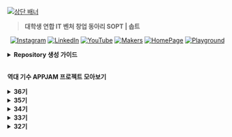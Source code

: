 [![상단 배너](https://github.com/user-attachments/assets/e939dc79-7006-4a4c-9788-c799cb36aa48)](https://www.sopt.org/)

> **대학생 연합 IT 벤처 창업 동아리 SOPT | 솝트**

<div align=center>
  

[![Instagram](https://img.shields.io/badge/Instagram-E4405F?logo=Instagram&logoColor=white)](https://www.instagram.com/sopt_official/)
[![LinkedIn](https://img.shields.io/badge/LinkedIn-0A66C2?logo=linkedIn&logoColor=white)](https://www.linkedin.com/company/sopt-official/)
[![YouTube](https://img.shields.io/badge/YouTube-FF0000?logo=YouTube&logoColor=white)](https://www.youtube.com/channel/UCui_xDNrVlxAuGJUV8zmN6A)
[![Makers](https://img.shields.io/badge/-makers-000000?style=flat&logo=Github)](https://github.com/sopt-makers/)
[![HomePage](https://img.shields.io/badge/-Official_Site-1E293B?style=flat)](https://www.sopt.org/)
[![Playground](https://img.shields.io/badge/-playground-495870?style=flat)](https://playground.sopt.org/)

</div>

<details>
<summary><b>Repository 생성 가이드</b></summary>
  
</br>
레포지토리를 쉽게 찾기 위해 다음 컨벤션을 지켜주세요:

</br>

**`{기수}-{활동 타입}-{파트}-{이름}`**

</br>
  
**활동 타입 예시**
| 활동 타입       | 예시 컨벤션                                   |
|----------------|-----------------------------------------------|
| 스터디         | `36-STUDY-SERVER-{스터디 이름}`               |
| 솝커톤         | `36-SOPKATHON-SERVER-{팀 이름}`               |
| 합동 세미나    | `36-COLLABORATION-SERVER-{팀 이름}`           |

**파트명**

- `iOS`
- `ANDROID`
- `WEB`
- `SERVER`

</details>
</br>

**역대 기수 APPJAM 프로젝트 모아보기**

<!-- 36기 -->
<details>
  <summary><b>36기</b></summary>
Comming Soon 🔜
</details>

<!-- 35기 -->
<details>
  <summary><b>35기</b></summary>

<details>

  <summary>WEB</summary>
  <div align="center">
    <table>
      <tr>
        <td align="center" width="33%">
          <img src="https://github.com/user-attachments/assets/5f58d95f-b66a-4f22-ab9f-86dec779953d" width="150" /><br/>
          <strong>confeti</strong><br/>
          <a href="https://github.com/team-confeti/confeti-client" target="_blank">🌐 WEB</a><br/>
          <a href="https://github.com/team-confeti/confeti-server">🖥️ SERVER</a>
        </td>
        <td align="center" width="33%">
          <img src="https://s3.ap-northeast-2.amazonaws.com/sopt-makers-internal//prod/image/project/46a0a6ea-0037-4704-8617-8183a37fdd69-Group%202085665298.png" width="150" /><br/>
          <strong>daruda</strong><br/>
          <a href="https://github.com/Tool-daruda/daruda-frontend">🌐 WEB</a><br/>
          <a href="https://github.com/Tool-daruda/35-APPJAM-SERVER-DARUDA">🖥️ SERVER</a>
        </td>
        <td align="center" width="33%">
          <img src="https://s3.ap-northeast-2.amazonaws.com/sopt-makers-internal//prod/image/project/d2f7de57-0c82-45b8-9c15-b161bb80efa0-pg_logo.png" width="150" /><br/>
          <strong>Dash</strong><br/>
          <a href="https://github.com/team-da-sh/dash-client">🌐 WEB</a><br/>
          <a href="https://github.com/team-da-sh/dash-server">🖥️ SERVER</a>
        </td>
      </tr>
      <tr>
        <td align="center" width="33%">
          <img src="https://s3.ap-northeast-2.amazonaws.com/sopt-makers-internal//prod/image/project/eef6a857-b300-46a0-b49e-69b40ba6b00f-300_300.png" width="150" /><br/>
          <strong>절로가</strong><br/>
          <a href="https://github.com/JEOLLOGA/JEOLLOGA-CLIENT">🌐 WEB</a><br/>
          <a href="https://github.com/JEOLLOGA/JEOLLOGA_SERVER">🖥️ SERVER</a>
        </td>
        <td align="center" width="33%">
          <img src="https://s3.ap-northeast-2.amazonaws.com/sopt-makers-internal//prod/image/project/59a1e5ea-697f-40fa-8446-9abbe93e8579-%EB%A1%9C%EA%B3%A0.png" width="150" /><br/>
          <strong>코코스</strong><br/>
          <a href="https://github.com/cocos-pet/cocos-frontend">🌐 WEB</a><br/>
          <a href="https://github.com/cocos-pet/cocos-backend">🖥️ SERVER</a>
        </td>
        <td align="center" width="33%">
          <img src="https://s3.ap-northeast-2.amazonaws.com/sopt-makers-internal//prod/image/project/b1ad006d-fec5-4a17-a796-97ac3949296b-whipee_logo.png" width="150" /><br/>
          <strong>휘피</strong><br/>
          <a href="https://github.com/SOPT-all/35-APPJAM-WEB-CAKEY">🌐 WEB</a><br/>
          <a href="https://github.com/SOPT-all/35-APPJAM-server-CAKEY">🖥️ SERVER</a>
        </td>
      </tr>
    </table>
  </div>
</details>

<details>
  <summary>APP</summary>
    
  <div align="center">
    <table>
      <tr>
        <td align="center" width="33%">
          <img src="https://s3.ap-northeast-2.amazonaws.com/sopt-makers-internal//prod/image/project/0e6442d6-812a-40eb-a7e4-0445e6ff6582-logo_final.png" width="150" /><br/>
          <strong>acon</strong><br/>
          <a href="https://github.com/AconInc/ACON-Android">🤖 ANDROID</a><br/>
          <a href="https://github.com/AconInc/ACON-iOS">🍎 iOS</a><br/>
          <a href="https://github.com/AconInc/ACON-SERVER">🖥️ SERVER</a>
        </td>
        <td align="center" width="33%">
          <img src="https://s3.ap-northeast-2.amazonaws.com/sopt-makers-internal//prod/image/project/04aa350f-3dda-493b-ae29-0676b4f58af7-logo.png" width="150" /><br/>
          <strong>Roomie</strong><br/>
          <a href="https://github.com/WeAreRoommies/Roomie-Android">🤖 ANDROID</a><br/>
          <a href="https://github.com/WeAreRoommies/Roomie-iOS">🍎 iOS</a><br/>
          <a href="https://github.com/WeAreRoommies/Roomie-Server">🖥️ SERVER</a>
        </td>
        <td align="center" width="33%">
          <img src="https://s3.ap-northeast-2.amazonaws.com/sopt-makers-internal//prod/image/project/a09e555f-ca00-4484-aefb-925f6886ad8f-spoony_logo_main.png" width="150" /><br/>
          <strong>Spoony</strong><br/>
          <a href="https://github.com/spooooony/Spoony-Android">🤖 ANDROID</a><br/>
          <a href="https://github.com/spooooony/Spoony-iOS">🍎 iOS</a><br/>
          <a href="https://github.com/spooooony/Spoony-Server">🖥️ SERVER</a>
        </td>
      </tr>
      <tr>
        <td align="center" width="33%">
          <img src="https://s3.ap-northeast-2.amazonaws.com/sopt-makers-internal//prod/image/project/65c69c41-7b9c-4b6e-b1a2-bdac4363a5ba-IMG_3287.png" width="150" /><br/>
          <strong>공백</strong><br/>
          <a href="https://github.com/Team-GONG-BAEK/gong-baek-android">🤖 ANDROID</a><br/>
          <a href="https://github.com/Team-GONG-BAEK/gong-baek-iOS">🍎 iOS</a><br/>
          <a href="https://github.com/Team-GONG-BAEK/gong-baek-server">🖥️ SERVER</a>
        </td>
        <td align="center" width="33%">
          <img src="https://s3.ap-northeast-2.amazonaws.com/sopt-makers-internal//prod/image/project/1b6677c5-6a61-4f03-ad8c-ccf3f3094d5b-%E1%84%8B%E1%85%A2%E1%86%B8%E1%84%85%E1%85%A9%E1%84%80%E1%85%A9.png" width="150" /><br/>
          <strong>납작마켓</strong><br/>
          <a href="https://github.com/napzakmarket/Napzak-Android">🤖 ANDROID</a><br/>
          <a href="https://github.com/napzakmarket/Napzak-iOS">🍎 iOS</a><br/>
          <a href="https://github.com/napzakmarket/Napzak-BE">🖥️ SERVER</a>
        </td>
        <td align="center" width="33%">
          <img src="https://s3.ap-northeast-2.amazonaws.com/sopt-makers-internal//prod/image/project/2e3922f1-9a5a-4d08-8a23-2b8384369676-logo_final.png" width="150" /><br/>
          <strong>메멘토</strong><br/>
          <a href="https://github.com/dev-memento/ANDROID-MEMENTO">🤖 ANDROID</a><br/>
          <a href="https://github.com/dev-memento/memento-iOS">🍎 iOS</a><br/>
          <a href="https://github.com/dev-memento/memento-api">🖥️ SERVER</a>
        </td>
      </tr>
      <tr>
        <td align="center" width="33%">
          <img src="https://s3.ap-northeast-2.amazonaws.com/sopt-makers-internal//prod/image/project/0efa838c-3165-408e-b3b2-23847a5b1c91-with%20suhyeon_logo@4x%201.png" width="150" /><br/>
          <strong>수현이랑</strong><br/>
          <a href="https://github.com/Team-with-suhyeon/With-Suhyeon-Android">🤖 ANDROID</a><br/>
          <a href="https://github.com/Team-with-suhyeon/With-Suhyeon-iOS">🍎 iOS</a><br/>
          <a href="https://github.com/SOPT-all/35-APPJAM-SERVER-WITHSUHYEON">🖥️ SERVER</a>
        </td>
        <td align="center" width="33%">
          <img src="https://s3.ap-northeast-2.amazonaws.com/sopt-makers-internal//prod/image/project/fd0a64da-3519-4c72-818e-06147e26c783-App%20Icon%20(300x300).png" width="150" /><br/>
          <strong>제 과제 빵점</strong><br/>
          <a href="https://github.com/Team-BBANGZIP/BBANGZIP-ANDROID">🤖 ANDROID</a><br/>
          <a href="https://github.com/Team-BBANGZIP/BBANGZIP-iOS">🍎 iOS</a><br/>
          <a href="https://github.com/Team-BBANGZIP/BBANGZIP-SERVER">🖥️ SERVER</a>
        </td>
        <td align="center" width="33%">
        </td>
      </tr>
    </table>
  </div>
</details>
</details>

<!-- 34기 -->
<details>
  <summary><b>34기</b></summary>

<details>

  <summary>WEB</summary>
  <div align="center">
    <table>
      <tr>
        <td align="center" width="33%">
          <img src="https://s3.ap-northeast-2.amazonaws.com/sopt-makers-internal//prod/image/project/bbe26959-1634-475c-a406-02c73c9455bd-symbol.png" width="150" /><br/>
          <strong>BEAT</strong><br/>
          <a href="https://github.com/TEAM-BEAT/BEAT-Client">🌐 WEB</a><br/>
          <a href="https://github.com/TEAM-BEAT/BEAT-SERVER">🖥️ SERVER</a>
        </td>
        <td align="center" width="33%">
          <img src="https://s3.ap-northeast-2.amazonaws.com/sopt-makers-internal//prod/image/project/a773f020-c7dc-437e-ae5b-dae3b342e7ed-logo.png" width="150" /><br/>
          <strong>Morib</strong><br/>
          <a href="https://github.com/morib-in/Morib-Client">🌐 WEB</a><br/>
          <a href="https://github.com/morib-in/Morib-Server-v2">🖥️ SERVER</a>
        </td>
        <td align="center" width="33%">
          <img src="https://s3.ap-northeast-2.amazonaws.com/sopt-makers-internal//prod/image/project/7da2a9e4-ee0a-4cfd-a347-0a4e859c980e-nutshell%20icon.jpg" width="150" /><br/>
          <strong>NutShell</strong><br/>
          <a href="https://github.com/TEAM-DAWM/SHELLIN-CLIENT">🌐 WEB</a><br/>
          <a href="https://github.com/TEAM-DAWM/SHELLIN-SERVER">🖥️ SERVER</a>
        </td>
      </tr>
      <tr>
        <td align="center" width="33%">
          <img src="https://s3.ap-northeast-2.amazonaws.com/sopt-makers-internal//prod/image/project/e7b398cf-8c3f-41d8-bcf6-34ab6215e403-%EC%B5%9C%EC%A2%85%EB%A1%9C%EA%B3%A0.png" width="150" /><br/>
          <strong>PICKPLE</strong><br/>
          <a href="https://github.com/PICK-PLE/PICKPLE-client">🌐 WEB</a><br/>
          <a href="https://github.com/PICK-PLE/PICKPLE-server">🖥️ SERVER</a>
        </td>
        <td align="center" width="33%">
          <img src="https://s3.ap-northeast-2.amazonaws.com/sopt-makers-internal//prod/image/project/94166504-56e5-443e-a750-19c7cb7c4b1c-Favicon.png" width="150" /><br/>
          <strong>Ti.Ki</strong><br/>
          <a href="https://github.com/Team-Tiki/tiki-client">🌐 WEB</a><br/>
          <a href="https://github.com/Team-Tiki/TIKI_SERVER">🖥️ SERVER</a>
        </td>
        <td align="center" width="33%">
          <img src="https://s3.ap-northeast-2.amazonaws.com/sopt-makers-internal//prod/image/project/5d787b7f-78fa-4572-bc13-ab99c320f25e-%E1%84%85%E1%85%A9%E1%84%80%E1%85%A9%20%E1%84%8E%E1%85%AC%E1%84%8C%E1%85%A9%E1%86%BC%E1%84%87%E1%85%A9%E1%86%AB.png" width="150" /><br/>
          <strong>선약</strong><br/>
          <a href="https://github.com/TEAM-SEONYAK/SEONYAK_CLIENT">🌐 WEB</a><br/>
          <a href="https://github.com/TEAM-SEONYAK/SEONYAK-SERVER">🖥️ SERVER</a>
        </td>
      </tr>
    </table>
  </div>
</details>

<details>
  <summary>APP</summary>

  <div align="center">
    <table>
      <tr>
        <td align="center" width="33%">
          <img src="https://s3.ap-northeast-2.amazonaws.com/sopt-makers-internal//prod/image/project/29215121-371d-40bb-b249-73123ee3f8e4-%E1%84%91%E1%85%B3%E1%86%AF%E1%84%80%E1%85%B3%20%E1%84%8B%E1%85%A2%E1%86%B8%E1%84%8B%E1%85%A1%E1%84%8B%E1%85%B5%E1%84%8F%E1%85%A9%E1%86%AB.png" width="150" /><br/>
          <strong>Cloudy</strong><br/>
          <a href="https://github.com/Team-Clody/Clody_Android">🤖 ANDROID</a><br/>
          <a href="https://github.com/Team-Clody/Clody_iOS">🍎 iOS</a><br/>
          <a href="https://github.com/Team-Clody/Clody_server">🖥️ SERVER</a>
        </td>
        <td align="center" width="33%">
          <img src="https://s3.ap-northeast-2.amazonaws.com/sopt-makers-internal//prod/image/project/c83ff2c0-b258-47f3-adac-65842177a83c-%E1%84%8E%E1%85%AC%E1%84%8C%E1%85%A9%E1%86%BC%20%E1%84%85%E1%85%A9%E1%84%80%E1%85%A9_%E1%84%81%E1%85%AE%E1%84%86%E1%85%AE%E1%86%AF%E1%84%81%E1%85%AE%E1%86%B7%201.png" width="150" /><br/>
          <strong>꾸물꿈</strong><br/>
          <a href="https://github.com/OMZigak/KKUM_ANDROID">🤖 ANDROID</a><br/>
          <a href="https://github.com/OMZigak/KKUYOS">🍎 iOS</a><br/>
          <a href="https://github.com/OMZigak/KKUMER">🖥️ SERVER</a>
        </td>
        <td align="center" width="33%">
          <img src="https://s3.ap-northeast-2.amazonaws.com/sopt-makers-internal//prod/image/project/79514eff-5b2e-43b2-9286-dd13789b15eb-symbol1.png" width="150" /><br/>
          <strong>데이트로드</strong><br/>
          <a href="https://github.com/TeamDATEROAD/DATEROAD-ANDROID">🤖 ANDROID</a><br/>
          <a href="https://github.com/TeamDATEROAD/DATEROAD-iOS">🍎 iOS</a><br/>
          <a href="https://github.com/TeamDATEROAD/DATEROAD-SERVER">🖥️ SERVER</a>
        </td>
      </tr>
      <tr>
        <td align="center" width="33%">
          <img src="https://avatars.githubusercontent.com/u/173294718?s=200&v=4" width="150" /><br/>
          <strong>오브</strong><br/>
          <a href="https://github.com/Team-Offroad/Offroad-Android">🤖 ANDROID</a><br/>
          <a href="https://github.com/Team-Offroad/Offroad-iOS">🍎 iOS</a><br/>
          <a href="https://github.com/Team-Offroad/Orb-Admin-Server">🖥️ SERVER</a>
        </td>
        <td align="center" width="33%">
          <img src="https://avatars.githubusercontent.com/u/173128955?s=200&v=4" width="150" /><br/>
          <strong>유니보이스</strong><br/>
          <a href="https://github.com/Team-UniVoice/UniVoice_Android">🤖 ANDROID</a><br/>
          <a href="https://github.com/Team-UniVoice/UniVoice_iOS">🍎 iOS</a><br/>
          <a href="https://github.com/Team-UniVoice/UniVoice_Server">🖥️ SERVER</a>
        </td>
        <td align="center" width="33%">
          <img src="https://s3.ap-northeast-2.amazonaws.com/sopt-makers-internal//prod/image/project/ef0edebd-190b-4c2e-b2a7-256bad1a7aef-%E1%84%8B%E1%85%A2%E1%86%B8%E1%84%8B%E1%85%A1%E1%84%8B%E1%85%B5%E1%84%8F%E1%85%A9%E1%86%AB.png" width="150" /><br/>
          <strong>유영</strong><br/>
          <a href="https://github.com/Team-Recordy/Recordy-Android">🤖 ANDROID</a><br/>
          <a href="https://github.com/Team-Recordy/Recordy-iOS">🍎 iOS</a><br/>
          <a href="https://github.com/Team-Recordy/Recordy-Server">🖥️ SERVER</a>
        </td>
      </tr>
      <tr>
        <td align="center" width="33%">
          <img src="https://s3.ap-northeast-2.amazonaws.com/sopt-makers-internal//prod/image/project/09f70e0b-a9be-4495-9013-375eb75a5d66-D9F40B25-7A8C-4CEA-85E5-5948B9F319FE.png" width="150" /><br/>
          <strong>터닝</strong><br/>
          <a href="https://github.com/teamterning/Terning-Android">🤖 ANDROID</a><br/>
          <a href="https://github.com/teamterning/Terning-iOS">🍎 iOS</a><br/>
          <a href="https://github.com/teamterning/Terning-Server">🖥️ SERVER</a>
        </td>
        <td align="center" width="33%">
          <img src="https://s3.ap-northeast-2.amazonaws.com/sopt-makers-internal//prod/image/project/5431cf53-047d-4091-8873-37c10abca6f1-%ED%95%9C%EB%81%BC%20%EB%A1%9C%EA%B3%A0.png" width="150" /><br/>
          <strong>한끼족보</strong><br/>
          <a href="https://github.com/Team-Hankki/hankki-android">🤖 ANDROID</a><br/>
          <a href="https://github.com/Team-Hankki/hankki-iOS">🍎 iOS</a><br/>
          <a href="https://github.com/Team-Hankki/hankki-server">🖥️ SERVER</a>
        </td>
        <td align="center" width="33%">
        </td>
      </tr>
    </table>
  </div>
  
</details>
</details>

<!-- 33기 -->
<details>
  <summary><b>33기</b></summary>

<details>

  <summary>WEB</summary>
  <div align="center">
    <table>
      <tr>
        <td align="center" width="33%">
          <img src="https://s3.ap-northeast-2.amazonaws.com/sopt-makers-internal//prod/image/project/3e048a67-0691-4f24-a3dc-d906a162d734-%E1%84%85%E1%85%A9%E1%84%80%E1%85%A9.png" width="150" /><br/>
          <strong>Mile</strong><br/>
          <a href="https://github.com/Mile-Writings/Mile-Client">🌐 WEB</a><br/>
          <a href="https://github.com/Mile-Writings/Mile-Server">🖥️ SERVER</a>
        </td>
        <td align="center" width="33%">
          <img src="https://s3.ap-northeast-2.amazonaws.com/sopt-makers-internal//prod/image/project/9d9ee2db-b262-4269-823f-311f8713be7c-Frame%209825.png" width="150" /><br/>
          <strong>Moddy</strong><br/>
          <a href="https://github.com/TEAM-MODDY/moddy-web">🌐 WEB</a><br/>
          <a href="https://github.com/TEAM-MODDY/moddy-server">🖥️ SERVER</a>
        </td>
        <td align="center" width="33%">
          <img src="https://s3.ap-northeast-2.amazonaws.com/sopt-makers-internal//prod/image/project/45e0e482-c6d0-4f20-b9a3-776dc2db4939-%E1%84%85%E1%85%A9%E1%84%80%E1%85%A9.png" width="150" /><br/>
          <strong>moonshot</strong><br/>
          <a href="https://github.com/MOONSHOT-Team/MOONSHOT-CLIENT">🌐 WEB</a><br/>
          <a href="https://github.com/MOONSHOT-Team/MOONSHOT-SERVER">🖥️ SERVER</a>
        </td>
      </tr>
      <tr>
        <td align="center" width="33%">
          <img src="https://s3.ap-northeast-2.amazonaws.com/sopt-makers-internal//prod/image/project/ea0be524-e725-4878-af15-aebd92ed24dd-%E1%84%89%E1%85%B3%E1%84%8F%E1%85%B3%E1%84%85%E1%85%B5%E1%86%AB%E1%84%89%E1%85%A3%E1%86%BA%202024-01-03%20%E1%84%8B%E1%85%A9%E1%84%92%E1%85%AE%205.16.30.png" width="150" /><br/>
          <strong>Lecue</strong><br/>
          <a href="https://github.com/Team-Lecue/Lecue-Client">🌐 WEB</a><br/>
          <a href="https://github.com/Team-Lecue/Lecue-Server">🖥️ SERVER</a>
        </td>
        <td align="center" width="33%">
          <img src="https://s3.ap-northeast-2.amazonaws.com/sopt-makers-internal//prod/image/project/e8281170-62d5-4c7e-9946-906b78c0df40-%E1%84%91%E1%85%A1%E1%84%87%E1%85%B5%E1%84%8F%E1%85%A9%E1%86%AB.png" width="150" /><br/>
          <strong>Sweet</strong><br/>
          <a href="https://github.com/SWEET-DEVELOPERS/sweet-client">🌐 WEB</a><br/>
          <a href="https://github.com/SWEET-DEVELOPERS/sweet-server">🖥️ SERVER</a>
        </td>
        <td align="center" width="33%">
          <img src="https://s3.ap-northeast-2.amazonaws.com/sopt-makers-internal//prod/image/project/00426881-1097-448e-ba6d-34064025c210-nonsoolmate_favicon.png" width="150" /><br/>
          <strong>논술메이트</strong><br/>
          <a href="https://github.com/nonsoolmate/NONSOOLMATE-CLIENT">🌐 WEB</a><br/>
          <a href="https://github.com/nonsoolmate/NONSOOLMATE-SERVER">🖥️ SERVER</a>
        </td>
      </tr>
    </table>
  </div>
</details>

<details>
  <summary>APP</summary>

  <div align="center">
    <table>
      <tr>
        <td align="center" width="33%">
          <img src="https://s3.ap-northeast-2.amazonaws.com/sopt-makers-internal//prod/image/project/80f326ef-3abf-45cb-be44-35b703a0dc25-Group%201000012509.png" width="150" /><br/>
          <strong>Don't be</strong><br/>
          <a href="https://github.com/TeamDon-tBe/ANDROID">🤖 ANDROID</a><br/>
          <a href="https://github.com/TeamDon-tBe/Don-tBe-iOS">🍎 iOS</a><br/>
          <a href="https://github.com/TeamDon-tBe/SERVER">🖥️ SERVER</a>
        </td>
        <td align="center" width="33%">
          <img src="https://s3.ap-northeast-2.amazonaws.com/sopt-makers-internal//prod/image/project/0845d573-6280-4391-9914-a19b20438f22-doorip%20logo.png" width="150" /><br/>
          <strong>doorip</strong><br/>
          <a href="https://github.com/Team-Going/Going-Android">🤖 ANDROID</a><br/>
          <a href="https://github.com/Team-Going/Going-iOS">🍎 iOS</a><br/>
          <a href="https://github.com/Team-Going/Going-Server">🖥️ SERVER</a>
        </td>
        <td align="center" width="33%">
          <img src="https://s3.ap-northeast-2.amazonaws.com/sopt-makers-internal//prod/image/project/88e89c83-bfaf-41ba-8b5b-8de6e44bc0e3-applogo@3x.png" width="150" /><br/>
          <strong>PINGLE</strong><br/>
          <a href="https://github.com/TeamPINGLE/PINGLE-ANDROID">🤖 ANDROID</a><br/>
          <a href="https://github.com/TeamPINGLE/PINGLE-iOS">🍎 iOS</a><br/>
          <a href="https://github.com/TeamPINGLE/PINGLE-SERVER">🖥️ SERVER</a>
        </td>
      </tr>
      <tr>
        <td align="center" width="33%">
          <img src="https://s3.ap-northeast-2.amazonaws.com/sopt-makers-internal//prod/image/project/6ec2d55d-08cd-4560-b827-b48f8b8a8499-toaster_appicon.jpg" width="150" /><br/>
          <strong>TOASTER</strong><br/>
          <a href="https://github.com/Link-MIND/Toaster_Android">🤖 ANDROID</a><br/>
          <a href="https://github.com/Link-MIND/TOASTER-iOS">🍎 iOS</a><br/>
          <a href="https://github.com/Link-MIND/TOASTER-Server">🖥️ SERVER</a>
        </td>
        <td align="center" width="33%">
          <img src="https://s3.ap-northeast-2.amazonaws.com/sopt-makers-internal//prod/image/project/f93d2a23-358b-4ed4-82ea-4ef38e2aa59d-%E1%84%89%E1%85%A9%E1%86%B8)%E1%84%86%E1%85%A9%E1%84%90%E1%85%B5%E1%84%87%E1%85%AE%20%E1%84%85%E1%85%A9%E1%84%80%E1%85%A9.png" width="150" /><br/>
          <strong>모티부</strong><br/>
          <a href="https://github.com/Team-Motivoo/Motivoo-Android">🤖 ANDROID</a><br/>
          <a href="https://github.com/Team-Motivoo/Motivoo-iOS">🍎 iOS</a><br/>
          <a href="https://github.com/Team-Motivoo/Motivoo-Server">🖥️ SERVER</a>
        </td>
        <td align="center" width="33%">
          <img src="https://s3.ap-northeast-2.amazonaws.com/sopt-makers-internal//prod/image/project/938d4d5a-8129-421e-aa61-4b1fd40bfc4f-icon%20-%20edit%20this.png" width="150" /><br/>
          <strong>소프티</strong><br/>
          <a href="https://github.com/Team-Sopetit/Sopetit-Android-v2">🤖 ANDROID</a><br/>
          <a href="https://github.com/Team-Sopetit/Sopetit-iOS">🍎 iOS</a><br/>
          <a href="https://github.com/Team-Sopetit/Sopetit-server">🖥️ SERVER</a>
        </td>
      </tr>
      <tr>
        <td align="center" width="33%">
          <img src="https://s3.ap-northeast-2.amazonaws.com/sopt-makers-internal//prod/image/project/83150cb7-656b-41f2-820a-d24c675dfa46-appicon_1.png" width="150" /><br/>
          <strong>웹소소</strong><br/>
          <a href="https://github.com/Team-WSS/WSS-Android">🤖 ANDROID</a><br/>
          <a href="https://github.com/Team-WSS/WSS-iOS">🍎 iOS</a><br/>
          <a href="https://github.com/Team-WSS/WSS-Server">🖥️ SERVER</a>
        </td>
        <td align="center" width="33%">
          <img src="https://s3.ap-northeast-2.amazonaws.com/sopt-makers-internal//prod/image/project/084a964a-b780-44ba-a4d0-72534deb8bd2-App%20logo.png" width="150" /><br/>
          <strong>하면함</strong><br/>
          <a href="https://github.com/Team-HMH/HMH-Android">🤖 ANDROID</a><br/>
          <a href="https://github.com/Team-HMH/HMH_iOS">🍎 iOS</a><br/>
          <a href="https://github.com/Team-HMH/HMH-Server">🖥️ SERVER</a>
        </td>
        <td align="center" width="33%">
        </td>
      </tr>
    </table>
  </div>
  
</details>
</details>

<!-- 32기 -->
<details>
  <summary><b>32기</b></summary>

<details>

  <summary>WEB</summary>
  <div align="center">
    <table>
      <tr>
        <td align="center" width="33%">
          <img src="https://s3.ap-northeast-2.amazonaws.com/sopt-makers-internal//prod/image/project/bf14bb33-d472-4f16-adc2-a2cf132cf8c9-IMG_5452.PNG" width="150" /><br/>
          <strong>ASAP</strong><br/>
          <a href="https://github.com/ASAP-as-soon-as-possible/ASAP_Client">🌐 WEB</a><br/>
          <a href="https://github.com/ASAP-as-soon-as-possible/ASAP_Server">🖥️ SERVER</a>
        </td>
        <td align="center" width="33%">
          <img src="https://s3.ap-northeast-2.amazonaws.com/sopt-makers-internal//prod/image/project/29677ae6-2d29-4e5b-ba88-7289f7af6df3-Square%20Logo.jpg" width="150"/><br/>
          <strong>palms.blog</strong><br/>
          <a href="https://github.com/palm-springs">🌐 WEB</a><br/>
          <a href="https://github.com/palm-springs">🖥️ SERVER</a>
        </td>
        <td align="center" width="33%">
          <img src="https://s3.ap-northeast-2.amazonaws.com/sopt-makers-internal//prod/image/project/1ead6baa-8cab-4992-bbfe-f20a09eb053b-logo%20width%201801.jpg" width="150" /><br/>
          <strong>Tutice</strong><br/>
          <a href="https://github.com/Gwasuwon-shot/Tutice_Client">🌐 WEB</a><br/>
          <a href="https://github.com/Gwasuwon-shot/Tutice_Server">🖥️ SERVER</a>
        </td>
      </tr>
      <tr>
        <td align="center" width="33%">
          <img src="https://s3.ap-northeast-2.amazonaws.com/sopt-makers-internal//prod/image/project/afb2edf0-0247-408f-93ca-5428341d5abd-%EC%86%8C%ED%94%BC%20%EB%A1%9C%EA%B3%A0%20%EC%A7%84%EC%A7%9C%20%EC%B5%9C%EC%A2%85.jpg" width="150" /><br/>
          <strong>소피</strong><br/>
          <a href="https://github.com/SOPT-SOPHY/SOPHY-Client">🌐 WEB</a><br/>
          <a href="https://github.com/SOPT-SOPHY/SOPHY-Server">🖥️ SERVER</a>
        </td>
        <td align="center" width="33%">
          <img src="https://s3.ap-northeast-2.amazonaws.com/sopt-makers-internal//prod/image/project/2916959c-72a5-4fa6-b8e6-262581bbe5a6-%EB%94%94%EC%8A%A4%EC%BD%B0%EC%9D%B4%EC%97%87%20%EC%8D%B8%EB%84%A4%EC%9D%BC.png" width="150" /><br/>
          <strong>타투어</strong><br/>
          <a href="https://github.com/TEAM-TATTOUR/tattour-client">🌐 WEB</a><br/>
          <a href="https://github.com/SWEET-DEVELOPERS/sweet-server">🖥️ SERVER</a>
        </td>
        <td align="center" width="33%">
        </td>
      </tr>
    </table>
  </div>
</details>

<details>
  <summary>APP</summary>

  <div align="center">
    <table>
      <tr>
        <td align="center" width="33%">
          <img src="https://s3.ap-northeast-2.amazonaws.com/sopt-makers-internal//prod/image/project/7dcdda29-0d51-4a93-8068-9853e0deee68-PPP%20%EB%A1%9C%EA%B3%A0.png" width="150" /><br/>
          <strong>PPP club</strong><br/>
          <a href="https://github.com/Indipage/ANDROID">🤖 ANDROID</a><br/>
          <a href="https://github.com/Indipage/PPPiOS">🍎 iOS</a><br/>
          <a href="https://github.com/Indipage/SERVER">🖥️ SERVER</a>
        </td>
        <td align="center" width="33%">
          <img src="https://s3.ap-northeast-2.amazonaws.com/sopt-makers-internal//prod/image/project/578bc78b-7997-4122-b824-cb4f3bea4ca8-Group%20986624.png" width="150" /><br/>
          <strong>PUZZLING</strong><br/>
          <a href="https://github.com/Team-Puzzling/Puzzling_Android">🤖 ANDROID</a><br/>
          <a href="https://github.com/Team-Puzzling/Puzzling_iOS">🍎 iOS</a><br/>
          <a href="https://github.com/Team-Puzzling/Puzzling_Server">🖥️ SERVER</a>
        </td>
        <td align="center" width="33%">
          <img src="https://s3.ap-northeast-2.amazonaws.com/sopt-makers-internal//prod/image/project/ff57e528-fb3a-44a4-8915-0781a6a9073a-icon_playstore.png" width="150" /><br/>
          <strong>SPARKLE</strong><br/>
          <a href="https://github.com/U-is-Ni-in-Korea/Android-United">🤖 ANDROID</a><br/>
          <a href="https://github.com/U-is-Ni-in-Korea/iOS-United">🍎 iOS</a><br/>
          <a href="https://github.com/U-is-Ni-in-Korea/Server-United">🖥️ SERVER</a>
        </td>
      </tr>
      <tr>
        <td align="center" width="33%">
          <img src="https://s3.ap-northeast-2.amazonaws.com/sopt-makers-internal//prod/image/project/8ec8d911-89ff-404b-9edd-5923e06b662a-app_icon.png" width="150" /><br/>
          <strong>YELL:O</strong><br/>
          <a href="https://github.com/team-yello/YELLO-Android">🤖 ANDROID</a><br/>
          <a href="https://github.com/team-yello/YELLO-iOS">🍎 iOS</a><br/>
          <a href="https://github.com/team-yello/YELLO-Server">🖥️ SERVER</a>
        </td>
        <td align="center" width="33%">
          <img src="https://s3.ap-northeast-2.amazonaws.com/sopt-makers-internal//prod/image/project/c016a3b3-fe2a-4067-8481-cb4af50d64df-Group%201171275946.png" width="150" /><br/>
          <strong>건빵</strong><br/>
          <a href="https://github.com/GEON-PPANG/GEON-PPANG-AOS">🤖 ANDROID</a><br/>
          <a href="https://github.com/GEON-PPANG/GEON-PPANG-iOS">🍎 iOS</a><br/>
          <a href="https://github.com/GEON-PPANG/GEON-PPANG-SERVER">🖥️ SERVER</a>
        </td>
        <td align="center" width="33%">
          <img src="https://s3.ap-northeast-2.amazonaws.com/sopt-makers-internal//prod/image/project/509632fe-9eae-4eca-bd16-5f62e4cf22d2-Group%2048096235.png" width="150" /><br/>
          <strong>라이온하트</strong><br/>
          <a href="https://github.com/Team-LionHeart/LionHeart-AOS">🤖 ANDROID</a><br/>
          <a href="https://github.com/Team-LionHeart/LionHeart-iOS">🍎 iOS</a><br/>
          <a href="https://github.com/Team-LionHeart/LionHeart-Server">🖥️ SERVER</a>
        </td>
      </tr>
      <tr>
        <td align="center" width="33%">
          <img src="https://s3.ap-northeast-2.amazonaws.com/sopt-makers-internal//prod/image/project/8212972b-fe94-40db-bb6e-32b6fbe051b9-%E1%84%8B%E1%85%B5%E1%86%AB%E1%84%89%E1%85%B3%E1%84%90%E1%85%A1%20%E1%84%91%E1%85%B3%E1%84%85%E1%85%A9%E1%84%91%E1%85%B5%E1%86%AF.jpg" width="150" /><br/>
          <strong>엄빠도 어렸다</strong><br/>
          <a href="https://github.com/Team-Umbba/Umbba-Android">🤖 ANDROID</a><br/>
          <a href="https://github.com/Team-Umbba/Umbba-iOS">🍎 iOS</a><br/>
          <a href="https://github.com/Team-Umbba/Umbba-Server">🖥️ SERVER</a>
        </td>
        <td align="center" width="33%">
          <img src="https://s3.ap-northeast-2.amazonaws.com/sopt-makers-internal//prod/image/project/3e4aba30-1bae-4b88-adb9-5d68fe0c8d4b-IMG_0059.PNG" width="150" /><br/>
          <strong>위니</strong><br/>
          <a href="https://github.com/team-winey/Winey-AOS">🤖 ANDROID</a><br/>
          <a href="https://github.com/team-winey/Winey-iOS">🍎 iOS</a><br/>
          <a href="https://github.com/team-winey/Winey-Server">🖥️ SERVER</a>
        </td>
        <td align="center" width="33%">
          <img src="https://s3.ap-northeast-2.amazonaws.com/sopt-makers-internal//prod/image/project/6bbdbfdc-62ad-45ab-af92-e09988cd9b22-App%20Logo.jpg" width="150" /><br/>
          <strong>포포리</strong><br/>
          <a href="https://github.com/TeamPophory/pophory-android">🤖 ANDROID</a><br/>
          <a href="https://github.com/TeamPophory/pophory-iOS">🍎 iOS</a><br/>
          <a href="https://github.com/TeamPophory/pophory-server">🖥️ SERVER</a>
        </td>
      </tr>
    </table>
  </div>
  
</details>
</details>
